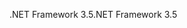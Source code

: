 <span data-ttu-id="5318b-101">.NET Framework 3.5</span><span class="sxs-lookup"><span data-stu-id="5318b-101">.NET Framework 3.5</span></span>